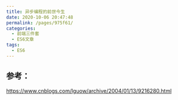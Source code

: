 ```yaml
---
title: 异步编程的前世今生
date: 2020-10-06 20:47:48
permalink: /pages/975f61/
categories: 
  - 前端三件套
  - ES6文章
tags: 
  - ES6
---
```






## 参考：

https://www.cnblogs.com/lguow/archive/2004/01/13/9216280.html